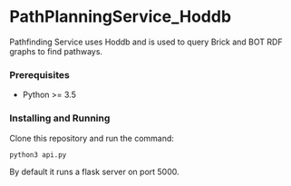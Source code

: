 # PathPlanningService_Hoddb

Pathfinding Service uses Hoddb and is used to query Brick and BOT RDF graphs to find pathways.

### Prerequisites

* Python >= 3.5

### Installing and Running

Clone this repository and run the command:

```
python3 api.py
```

By default it runs a flask server on port 5000.
